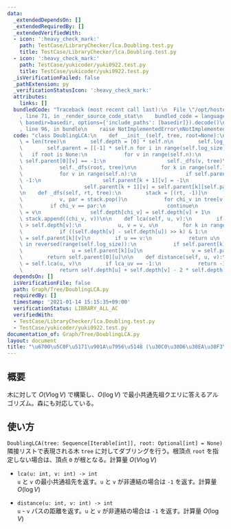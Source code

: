 ```yaml
---
data:
  _extendedDependsOn: []
  _extendedRequiredBy: []
  _extendedVerifiedWith:
  - icon: ':heavy_check_mark:'
    path: TestCase/LibraryChecker/lca.Doubling.test.py
    title: TestCase/LibraryChecker/lca.Doubling.test.py
  - icon: ':heavy_check_mark:'
    path: TestCase/yukicoder/yuki0922.test.py
    title: TestCase/yukicoder/yuki0922.test.py
  _isVerificationFailed: false
  _pathExtension: py
  _verificationStatusIcon: ':heavy_check_mark:'
  attributes:
    links: []
  bundledCode: "Traceback (most recent call last):\n  File \"/opt/hostedtoolcache/Python/3.9.6/x64/lib/python3.9/site-packages/onlinejudge_verify/documentation/build.py\"\
    , line 71, in _render_source_code_stat\n    bundled_code = language.bundle(stat.path,\
    \ basedir=basedir, options={'include_paths': [basedir]}).decode()\n  File \"/opt/hostedtoolcache/Python/3.9.6/x64/lib/python3.9/site-packages/onlinejudge_verify/languages/python.py\"\
    , line 96, in bundle\n    raise NotImplementedError\nNotImplementedError\n"
  code: "class DoublingLCA:\n    def __init__(self, tree, root=None):\n        self.n\
    \ = len(tree)\n        self.depth = [0] * self.n\n        self.log_size = (self.n).bit_length()\n\
    \        self.parent = [[-1] * self.n for i in range(self.log_size)]\n\n     \
    \   if root is None:\n            for v in range(self.n):\n                if\
    \ self.parent[0][v] == -1:\n                    self._dfs(v, tree)\n        else:\n\
    \            self._dfs(root, tree)\n\n        for k in range(self.log_size - 1):\n\
    \            for v in range(self.n):\n                if self.parent[k][v] ==\
    \ -1:\n                    self.parent[k + 1][v] = -1\n                else:\n\
    \                    self.parent[k + 1][v] = self.parent[k][self.parent[k][v]]\n\
    \n    def _dfs(self, rt, tree):\n        stack = [(rt, -1)]\n        while stack:\n\
    \            v, par = stack.pop()\n            for chi_v in tree[v]:\n       \
    \         if chi_v == par:\n                    continue\n                self.parent[0][chi_v]\
    \ = v\n                self.depth[chi_v] = self.depth[v] + 1\n               \
    \ stack.append((chi_v, v))\n\n    def lca(self, u, v):\n        if self.depth[u]\
    \ > self.depth[v]:\n            u, v = v, u\n        for k in range(self.log_size):\n\
    \            if ((self.depth[v] - self.depth[u]) >> k) & 1:\n                v\
    \ = self.parent[k][v]\n        if u == v:\n            return u\n        for k\
    \ in reversed(range(self.log_size)):\n            if self.parent[k][u] != self.parent[k][v]:\n\
    \                u = self.parent[k][u]\n                v = self.parent[k][v]\n\
    \        return self.parent[0][u]\n\n    def distance(self, u, v):\n        lca_uv\
    \ = self.lca(u, v)\n        if lca_uv == -1:\n            return -1\n        else:\n\
    \            return self.depth[u] + self.depth[v] - 2 * self.depth[lca_uv]\n"
  dependsOn: []
  isVerificationFile: false
  path: Graph/Tree/DoublingLCA.py
  requiredBy: []
  timestamp: '2021-01-14 15:15:35+09:00'
  verificationStatus: LIBRARY_ALL_AC
  verifiedWith:
  - TestCase/LibraryChecker/lca.Doubling.test.py
  - TestCase/yukicoder/yuki0922.test.py
documentation_of: Graph/Tree/DoublingLCA.py
layout: document
title: "\u6700\u5C0F\u5171\u901A\u7956\u5148 (\u30C0\u30D6\u30EA\u30F3\u30B0)"
---
```


## 概要
木に対して $O(V \log V)$ で構築し、$O(\log V)$ で最小共通先祖クエリに答えるアルゴリズム。森にも対応している。

## 使い方
`DoublingLCA(tree: Sequence[Iterable[int]], root: Optional[int] = None)`  
隣接リストで表現される木 `tree` に対してダブリングを行う。根頂点 `root` を指定しない場合は、頂点 `0` が根となる。計算量 $O(V\log V)$

- `lca(u: int, v: int) -> int`  
`u` と `v` の最小共通祖先を返す。`u` と `v` が非連結の場合は `-1` を返す。計算量 $O(\log V)$

- `distance(u: int, v: int) -> int`  
`u` - `v` パスの距離を返す。`u` と `v` が非連結の場合は `-1` を返す。計算量 $O(\log V)$
